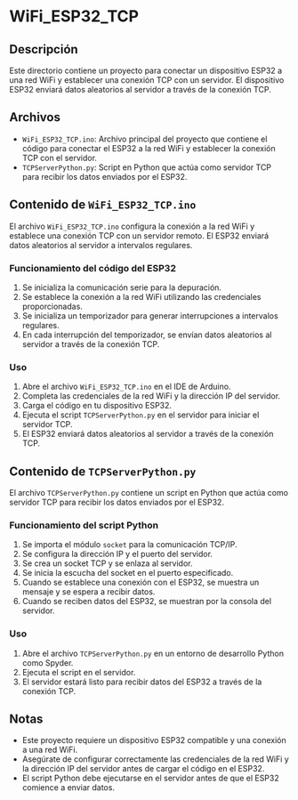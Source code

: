# WiFi_ESP32_TCP

## Descripción
Este directorio contiene un proyecto para conectar un dispositivo ESP32 a una red WiFi y establecer una conexión TCP con un servidor. El dispositivo ESP32 enviará datos aleatorios al servidor a través de la conexión TCP.

## Archivos
- `WiFi_ESP32_TCP.ino`: Archivo principal del proyecto que contiene el código para conectar el ESP32 a la red WiFi y establecer la conexión TCP con el servidor.
- `TCPServerPython.py`: Script en Python que actúa como servidor TCP para recibir los datos enviados por el ESP32.

## Contenido de `WiFi_ESP32_TCP.ino`
El archivo `WiFi_ESP32_TCP.ino` configura la conexión a la red WiFi y establece una conexión TCP con un servidor remoto. El ESP32 enviará datos aleatorios al servidor a intervalos regulares.

### Funcionamiento del código del ESP32
1. Se inicializa la comunicación serie para la depuración.
2. Se establece la conexión a la red WiFi utilizando las credenciales proporcionadas.
3. Se inicializa un temporizador para generar interrupciones a intervalos regulares.
4. En cada interrupción del temporizador, se envían datos aleatorios al servidor a través de la conexión TCP.

### Uso
1. Abre el archivo `WiFi_ESP32_TCP.ino` en el IDE de Arduino.
2. Completa las credenciales de la red WiFi y la dirección IP del servidor.
3. Carga el código en tu dispositivo ESP32.
4. Ejecuta el script `TCPServerPython.py` en el servidor para iniciar el servidor TCP.
5. El ESP32 enviará datos aleatorios al servidor a través de la conexión TCP.

## Contenido de `TCPServerPython.py`
El archivo `TCPServerPython.py` contiene un script en Python que actúa como servidor TCP para recibir los datos enviados por el ESP32.

### Funcionamiento del script Python
1. Se importa el módulo `socket` para la comunicación TCP/IP.
2. Se configura la dirección IP y el puerto del servidor.
3. Se crea un socket TCP y se enlaza al servidor.
4. Se inicia la escucha del socket en el puerto especificado.
5. Cuando se establece una conexión con el ESP32, se muestra un mensaje y se espera a recibir datos.
6. Cuando se reciben datos del ESP32, se muestran por la consola del servidor.

### Uso
1. Abre el archivo `TCPServerPython.py` en un entorno de desarrollo Python como Spyder.
2. Ejecuta el script en el servidor.
3. El servidor estará listo para recibir datos del ESP32 a través de la conexión TCP.

## Notas
- Este proyecto requiere un dispositivo ESP32 compatible y una conexión a una red WiFi.
- Asegúrate de configurar correctamente las credenciales de la red WiFi y la dirección IP del servidor antes de cargar el código en el ESP32.
- El script Python debe ejecutarse en el servidor antes de que el ESP32 comience a enviar datos.
